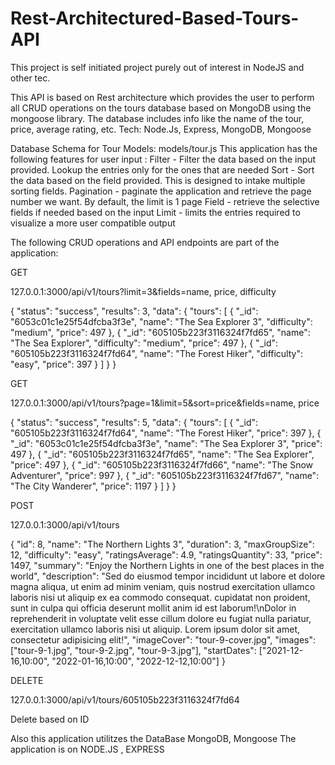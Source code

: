 # Rest-Architectured-Based-Tours-API
This project is self initiated project purely out of interest in NodeJS and other tec.

This API is based on Rest architecture which provides the user to perform all CRUD operations on
the tours database based on MongoDB using the mongoose library. The database includes info like the name of the
tour, price, average rating, etc. Tech: Node.Js, Express, MongoDB, Mongoose

Database Schema for Tour Models: models/tour.js
This application has the following features for user input :
Filter - Filter the data based on the input provided. Lookup the entries only for the ones that are needed
Sort - Sort the data based on the field provided. This is designed to intake multiple sorting fields.
Pagination - paginate the application and retrieve the page number we want. By default, the limit is 1 page
Field - retrieve the selective  fields if needed based on the input
Limit - limits the entries required to visualize a more user compatible output

The following CRUD operations and API endpoints are part of the application:

GET

127.0.0.1:3000/api/v1/tours?limit=3&fields=name, price, difficulty


{
    "status": "success",
    "results": 3,
    "data": {
        "tours": [
            {
                "_id": "6053c01c1e25f54dfcba3f3e",
                "name": "The Sea Explorer 3",
                "difficulty": "medium",
                "price": 497
            },
            {
                "_id": "605105b223f3116324f7fd65",
                "name": "The Sea Explorer",
                "difficulty": "medium",
                "price": 497
            },
            {
                "_id": "605105b223f3116324f7fd64",
                "name": "The Forest Hiker",
                "difficulty": "easy",
                "price": 397
            }
        ]
    }
}

GET

127.0.0.1:3000/api/v1/tours?page=1&limit=5&sort=price&fields=name, price


{
    "status": "success",
    "results": 5,
    "data": {
        "tours": [
            {
                "_id": "605105b223f3116324f7fd64",
                "name": "The Forest Hiker",
                "price": 397
            },
            {
                "_id": "6053c01c1e25f54dfcba3f3e",
                "name": "The Sea Explorer 3",
                "price": 497
            },
            {
                "_id": "605105b223f3116324f7fd65",
                "name": "The Sea Explorer",
                "price": 497
            },
            {
                "_id": "605105b223f3116324f7fd66",
                "name": "The Snow Adventurer",
                "price": 997
            },
            {
                "_id": "605105b223f3116324f7fd67",
                "name": "The City Wanderer",
                "price": 1197
            }
        ]
    }
}


POST

127.0.0.1:3000/api/v1/tours


{
    "id": 8,
    "name": "The Northern Lights 3",
    "duration": 3,
    "maxGroupSize": 12,
    "difficulty": "easy",
    "ratingsAverage": 4.9,
    "ratingsQuantity": 33,
    "price": 1497,
    "summary": "Enjoy the Northern Lights in one of the best places in the world",
    "description": "Sed do eiusmod tempor incididunt ut labore et dolore magna aliqua, ut enim ad minim veniam, quis nostrud exercitation ullamco laboris nisi ut aliquip ex ea commodo consequat. cupidatat non proident, sunt in culpa qui officia deserunt mollit anim id est laborum!\nDolor in reprehenderit in voluptate velit esse cillum dolore eu fugiat nulla pariatur, exercitation ullamco laboris nisi ut aliquip. Lorem ipsum dolor sit amet, consectetur adipisicing elit!",
    "imageCover": "tour-9-cover.jpg",
    "images": ["tour-9-1.jpg", "tour-9-2.jpg", "tour-9-3.jpg"],
    "startDates": ["2021-12-16,10:00", "2022-01-16,10:00", "2022-12-12,10:00"]
  }


DELETE

127.0.0.1:3000/api/v1/tours/605105b223f3116324f7fd64

Delete based on ID


Also this application utilitzes the DataBase MongoDB, Mongoose
The application is on NODE.JS , EXPRESS
